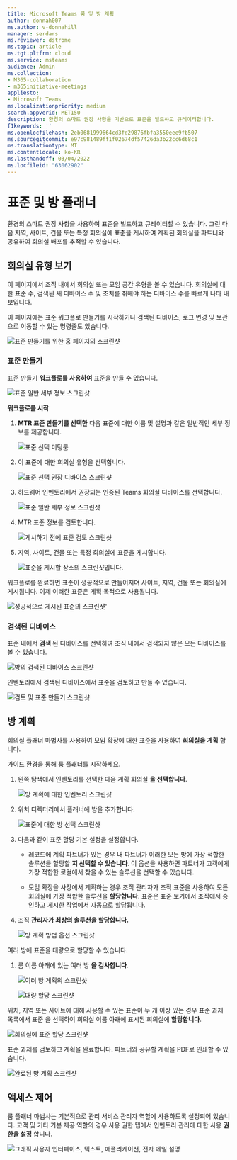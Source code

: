 ```yaml
---
title: Microsoft Teams 룸 및 방 계획
author: donnah007
ms.author: v-donnahill
manager: serdars
ms.reviewer: dstrome
ms.topic: article
ms.tgt.pltfrm: cloud
ms.service: msteams
audience: Admin
ms.collection:
- M365-collaboration
- m365initiative-meetings
appliesto:
- Microsoft Teams
ms.localizationpriority: medium
search.appverid: MET150
description: 환경의 스마트 권장 사항을 기반으로 표준을 빌드하고 큐레이터합니다.
f1keywords: ''
ms.openlocfilehash: 2eb0681999664cd3fd29876fbfa3550eee9fb507
ms.sourcegitcommit: e97c981489ff1f02674df57426da3b22cc6d68c1
ms.translationtype: MT
ms.contentlocale: ko-KR
ms.lasthandoff: 03/04/2022
ms.locfileid: "63062902"
---
```

# <a name="standards-and-room-planner"></a>표준 및 방 플래너

환경의 스마트 권장 사항을 사용하여 표준을 빌드하고 큐레이터할 수 있습니다. 그런 다음 지역, 사이트, 건물 또는 특정 회의실에 표준을 게시하여 계획된 회의실을 파트너와 공유하여 회의실 배포를 추적할 수 있습니다.

## <a name="view-meeting-room-types"></a>회의실 유형 보기

이 페이지에서 조직 내에서 회의실 또는 모임 공간 유형을 볼 수 있습니다. 회의실에 대한 표준 수, 검색된 새 디바이스 수 및 조치를 취해야 하는 디바이스 수를 빠르게 나타 내보입니다.

이 페이지에는 표준 워크플로 만들기를 시작하거나 검색된 디바이스,  로그 변경 및 보관으로 이동할 수 있는 명령줄도 있습니다.

![표준 만들기를 위한 홈 페이지의 스크린샷](../media/standards-and-room-planner-001.png)
### <a name="create-standards"></a>표준 만들기

표준 만들기 **워크플로를 사용하여** 표준을 만들 수 있습니다.

![표준 일반 세부 정보 스크린샷](../media/standards-and-room-planner-001.png)

**워크플로를 시작**

1. **MTR 표준 만들기를 선택한** 다음 표준에 대한 이름 및 설명과 같은 일반적인 세부 정보를 제공합니다.

   ![표준 선택 미팅룸](../media/standards-and-room-planner-002.png)

1. 이 표준에 대한 회의실 유형을 선택합니다.

   ![표준 선택 권장 디바이스 스크린샷](../media/standards-and-room-planner-003.png)

1. 하드웨어 인벤토리에서 권장되는 인증된 Teams 회의실 디바이스를 선택합니다.

   ![표준 일반 세부 정보 스크린샷](../media/standards-and-room-planner-004.png)


1. MTR 표준 정보를 검토합니다.

   ![게시하기 전에 표준 검토 스크린샷](../media/standards-and-room-planner-005.png)

1. 지역, 사이트, 건물 또는 특정 회의실에 표준을 게시합니다.

   ![표준을 게시할 장소의 스크린샷입니다.](../media/standards-and-room-planner-006.png)

워크플로를 완료하면 표준이 성공적으로 만들어지며 사이트, 지역, 건물 또는 회의실에 게시됩니다. 이제 이러한 표준은 계획 목적으로 사용됩니다.

![성공적으로 게시된 표준의 스크린샷'](../media/standards-and-room-planner-008.png)
### <a name="discovered-devices"></a>검색된 디바이스

표준 내에서 **검색** 된 디바이스를 선택하여 조직 내에서 검색되지 않은 모든 디바이스를 볼 수 있습니다.

![방의 검색된 디바이스 스크린샷](../media/standards-and-room-planner-008.png)

인벤토리에서 검색된 디바이스에서 표준을 검토하고 만들 수 있습니다.

![검토 및 표준 만들기 스크린샷](../media/standards-and-room-planner-009.png)

## <a name="room-planning"></a>방 계획

회의실 플래너 마법사를 사용하여 모임 확장에 대한 표준을 사용하여 **회의실을 계획** 합니다.

가이드 환경을 통해 룸 플래너를 시작하세요.

1. 왼쪽 탐색에서 인벤토리를 선택한 다음 계획 회의실 **을 선택합니다**.

   ![방 계획에 대한 인벤토리 스크린샷](../media/standards-and-room-planner-010.png)

1. 위치 디렉터리에서 플래너에 방을 추가합니다.

   ![표준에 대한 방 선택 스크린샷](../media/standards-and-room-planner-011.png)

1. 다음과 같이 표준 할당 기본 설정을 설정합니다.

   - 레코드에 계획 파트너가 있는 경우 내 파트너가 이러한 모든 방에 가장 적합한 솔루션을 할당할 **지 선택할 수 있습니다**. 이 옵션을 사용하면 파트너가 고객에게 가장 적합한 로컬에서 찾을 수 있는 솔루션을 선택할 수 있습니다.

   - 모임 확장을 사장에서 계획하는 경우 조직 관리자가 조직 표준을 사용하여 모든 회의실에 가장 적합한 솔루션을 **할당합니다**. 표준은 표준 보기에서 조직에서 승인하고 게시한 작업에서 자동으로 할당됩니다.

1. 조직 **관리자가 최상의 솔루션을 할당합니다.**

   ![방 계획 방법 옵션 스크린샷](../media/standards-and-room-planner-012.png)

여러 방에 표준을 대량으로 할당할 수 있습니다.

1. 룸 이름 아래에 있는 여러 방 **을 검사합니다**.

   ![여러 방 계획의 스크린샷](../media/standards-and-room-planner-013.png)

   ![대량 할당 스크린샷](../media/standards-and-room-planner-014.png)

위치, 지역 또는 사이트에 대해 사용할 수 있는 표준이 두 개 이상 있는 경우 표준 과제 목록에서 표준  을 선택하여 회의실 이름 아래에 표시된 회의실에 **할당합니다**.

![회의실에 표준 할당 스크린샷](../media/standards-and-room-planner-015.png)

표준 과제를 검토하고 계획을 완료합니다. 파트너와 공유할 계획을 PDF로 인쇄할 수 있습니다.

![완료된 방 계획 스크린샷](../media/standards-and-room-planner-016.png)

## <a name="access-control"></a>액세스 제어

룸 플래너 마법사는 기본적으로 관리 서비스 관리자 역할에 사용하도록 설정되어 있습니다. 고객 및 기타 기본 제공 역할의 경우 사용 권한 탭에서 인벤토리 관리에 대한 사용 **권한을 설정** 합니다.

![그래픽 사용자 인터페이스, 텍스트, 애플리케이션, 전자 메일 설명](../media/standards-and-room-planner-017.png)
